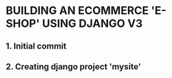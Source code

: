 # BUILDING AN ECOMMERCE 'E-SHOP' USING DJANGO V3

## 1. Initial commit

## 2. Creating django project 'mysite' 
















